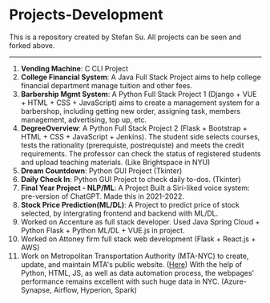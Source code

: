 # Projects-Development

This is a repository created by Stefan Su. All projects can be seen and forked above.

---

1. **Vending Machine**: C CLI Project
2. **College Financial System**: A Java Full Stack Project aims to help college financial department manage tuition and other fees.
3. **Barbership Mgmt System**: A Python Full Stack Project 1 (Django + VUE + HTML + CSS + JavaScript) aims to create a management system for a barbershop, including getting new order, assigning task, members management, advertising, top up, etc.
4. **DegreeOverview**: A Python Full Stack Project 2 (Flask + Bootstrap + HTML + CSS + JavaScript + Jenkins). The student side selects courses, tests the rationality (prerequiste, postrequiste) and meets the credit requirements. The professor can check the status of registered students and upload teaching materials. (Like Brightspace in NYU)
5. **Dream Countdown**: Python GUI Project (Tkinter)
6. **Daily Check In**: Python GUI Project to check daily to-dos. (Tkinter)
7. **Final Year Project - NLP/ML**: A Project Built a Siri-liked voice system: pre-version of ChatGPT. Made this in 2021-2022.
8. **Stock Price Prediction(ML/DL)**: A Project to predict price of stock selected, by intergrating frontend and backend with ML/DL.
9. Worked on Accenture as full stack developer. Used Java Spring Cloud + Python Flask + Python ML/DL + VUE.js in project.
10. Worked on Attoney firm full stack web development (Flask + React.js + AWS)
11. Work on Metropolitan Transportation Authority (MTA-NYC) to create, update, and maintain MTA's public website. ([Here](https://metrics.mta.info/)) With the help of Python, HTML, JS, as well as data automation process, the webpages' performance remains excellent with such huge data in NYC. (Azure-Synapse, Airflow, Hyperion, Spark)
